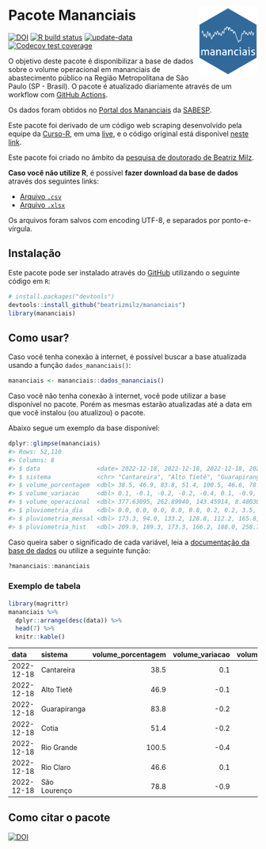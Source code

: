 
<!-- README.md is generated from README.Rmd. Please edit that file -->

# Pacote Mananciais <img src="man/figures/hexlogo.png" align="right" width = "120px"/>

<!-- badges: start -->

[![DOI](https://zenodo.org/badge/DOI/10.5281/zenodo.4733056.svg)](https://doi.org/10.5281/zenodo.4733056)
[![R build
status](https://github.com/beatrizmilz/mananciais/workflows/R-CMD-check/badge.svg)](https://github.com/beatrizmilz/mananciais/actions)
[![update-data](https://github.com/beatrizmilz/mananciais/actions/workflows/2-update_data.yaml/badge.svg)](https://github.com/beatrizmilz/mananciais/actions/workflows/2-update_data.yaml)
[![Codecov test
coverage](https://codecov.io/gh/beatrizmilz/mananciais/branch/master/graph/badge.svg)](https://codecov.io/gh/beatrizmilz/mananciais?branch=master)
<!-- badges: end -->

O objetivo deste pacote é disponibilizar a base de dados sobre o volume
operacional em mananciais de abastecimento público na Região
Metropolitana de São Paulo (SP - Brasil). O pacote é atualizado
diariamente através de um workflow com [GitHub
Actions](https://github.com/beatrizmilz/mananciais/actions).

Os dados foram obtidos no [Portal dos
Mananciais](http://mananciais.sabesp.com.br/Situacao) da
[SABESP](http://site.sabesp.com.br/site/Default.aspx).

Este pacote foi derivado de um código web scraping desenvolvido pela
equipe da [Curso-R](https://www.curso-r.com/), em uma
[live](https://youtu.be/jvZIxrMmOcQ), e o código original está
disponível [neste
link](https://github.com/curso-r/lives/blob/master/drafts/20200730_scraper_sabesp.R).

Este pacote foi criado no âmbito da [pesquisa de doutorado de Beatriz
Milz](https://beatrizmilz.github.io/tese/).

**Caso você não utilize R**, é possível **fazer download da base de
dados** através dos seguintes links:

- [Arquivo
  `.csv`](https://github.com/beatrizmilz/mananciais/raw/master/inst/extdata/mananciais.csv)
- [Arquivo
  `.xlsx`](https://github.com/beatrizmilz/mananciais/blob/master/inst/extdata/mananciais.xlsx?raw=true)

Os arquivos foram salvos com encoding UTF-8, e separados por
ponto-e-vírgula.

## Instalação

Este pacote pode ser instalado através do [GitHub](https://github.com/)
utilizando o seguinte código em `R`:

``` r
# install.packages("devtools")
devtools::install_github("beatrizmilz/mananciais")
library(mananciais)
```

## Como usar?

Caso você tenha conexão à internet, é possível buscar a base atualizada
usando a função `dados_mananciais()`:

``` r
mananciais <- mananciais::dados_mananciais() 
```

Caso você não tenha conexão à internet, você pode utilizar a base
disponível no pacote. Porém as mesmas estarão atualizadas até a data em
que você instalou (ou atualizou) o pacote.

Abaixo segue um exemplo da base disponível:

``` r
dplyr::glimpse(mananciais)
#> Rows: 52,110
#> Columns: 8
#> $ data                <date> 2022-12-18, 2022-12-18, 2022-12-18, 2022-12-18, 2…
#> $ sistema             <chr> "Cantareira", "Alto Tietê", "Guarapiranga", "Cotia…
#> $ volume_porcentagem  <dbl> 38.5, 46.9, 83.8, 51.4, 100.5, 46.6, 78.8, 38.4, 4…
#> $ volume_variacao     <dbl> 0.1, -0.1, -0.2, -0.2, -0.4, 0.1, -0.9, 0.1, 0.0, …
#> $ volume_operacional  <dbl> 377.63095, 262.89940, 143.45914, 8.48030, 112.7556…
#> $ pluviometria_dia    <dbl> 0.0, 0.0, 0.0, 0.0, 0.8, 0.2, 0.2, 3.5, 1.2, 8.8, …
#> $ pluviometria_mensal <dbl> 173.3, 94.0, 133.2, 128.8, 112.2, 165.8, 249.2, 17…
#> $ pluviometria_hist   <dbl> 209.9, 189.3, 173.3, 166.2, 188.0, 258.7, 211.9, 2…
```

Caso queira saber o significado de cada variável, leia a [documentação
da base de
dados](https://beatrizmilz.github.io/mananciais/reference/mananciais.html)
ou utilize a seguinte função:

``` r
?mananciais::mananciais
```

### Exemplo de tabela

``` r
library(magrittr)
mananciais %>% 
  dplyr::arrange(desc(data)) %>% 
  head(7) %>%
  knitr::kable()
```

| data       | sistema      | volume_porcentagem | volume_variacao | volume_operacional | pluviometria_dia | pluviometria_mensal | pluviometria_hist |
|:-----------|:-------------|-------------------:|----------------:|-------------------:|-----------------:|--------------------:|------------------:|
| 2022-12-18 | Cantareira   |               38.5 |             0.1 |          377.63095 |              0.0 |               173.3 |             209.9 |
| 2022-12-18 | Alto Tietê   |               46.9 |            -0.1 |          262.89940 |              0.0 |                94.0 |             189.3 |
| 2022-12-18 | Guarapiranga |               83.8 |            -0.2 |          143.45914 |              0.0 |               133.2 |             173.3 |
| 2022-12-18 | Cotia        |               51.4 |            -0.2 |            8.48030 |              0.0 |               128.8 |             166.2 |
| 2022-12-18 | Rio Grande   |              100.5 |            -0.4 |          112.75560 |              0.8 |               112.2 |             188.0 |
| 2022-12-18 | Rio Claro    |               46.6 |             0.1 |            6.36665 |              0.2 |               165.8 |             258.7 |
| 2022-12-18 | São Lourenço |               78.8 |            -0.9 |           69.94886 |              0.2 |               249.2 |             211.9 |

## Como citar o pacote

[![DOI](https://zenodo.org/badge/DOI/10.5281/zenodo.4733056.svg)](https://doi.org/10.5281/zenodo.4733056)
